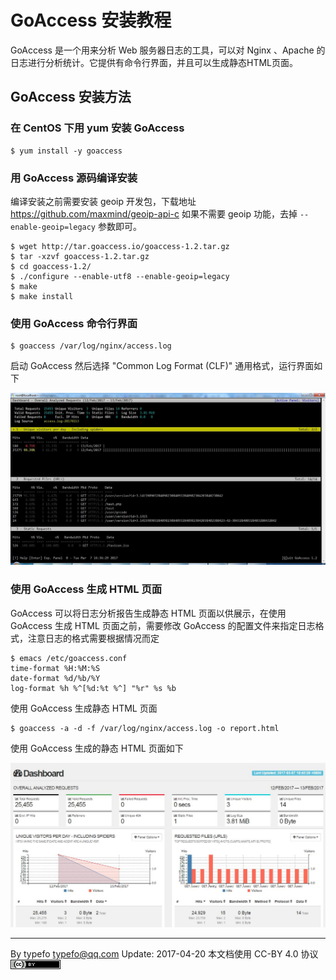# GoAccess 安装教程

GoAccess 是一个用来分析 Web 服务器日志的工具，可以对 Nginx 、Apache 的日志进行分析统计。它提供有命令行界面，并且可以生成静态HTML页面。

## GoAccess 安装方法

### 在 CentOS 下用 yum 安装 GoAccess

```
$ yum install -y goaccess
```

[cli]:../img/cli.jpg "this is image"

### 用 GoAccess 源码编译安装

编译安装之前需要安装 geoip 开发包，下载地址 <https://github.com/maxmind/geoip-api-c> 如果不需要 geoip 功能，去掉 `--enable-geoip=legacy` 参数即可。

```
$ wget http://tar.goaccess.io/goaccess-1.2.tar.gz
$ tar -xzvf goaccess-1.2.tar.gz
$ cd goaccess-1.2/
$ ./configure --enable-utf8 --enable-geoip=legacy
$ make
$ make install
```

### 使用 GoAccess 命令行界面

```
$ goaccess /var/log/nginx/access.log
```

启动 GoAccess 然后选择 "Common Log Format (CLF)" 通用格式，运行界面如下

![cli](../img/cli.jpg)

### 使用 GoAccess 生成 HTML 页面

GoAccess 可以将日志分析报告生成静态 HTML 页面以供展示，在使用 GoAccess 生成 HTML 页面之前，需要修改 GoAccess 的配置文件来指定日志格式，注意日志的格式需要根据情况而定

```
$ emacs /etc/goaccess.conf
time-format %H:%M:%S
date-format %d/%b/%Y
log-format %h %^[%d:%t %^] "%r" %s %b
```

使用 GoAccess 生成静态 HTML 页面

```
$ goaccess -a -d -f /var/log/nginx/access.log -o report.html
```

使用 GoAccess 生成的静态 HTML 页面如下

![web](../img/web.jpg)

----------------------------------------------------------------------------

By typefo typefo@qq.com Update: 2017-04-20 本文档使用 CC-BY 4.0 协议 ![by](../img/by.png)
